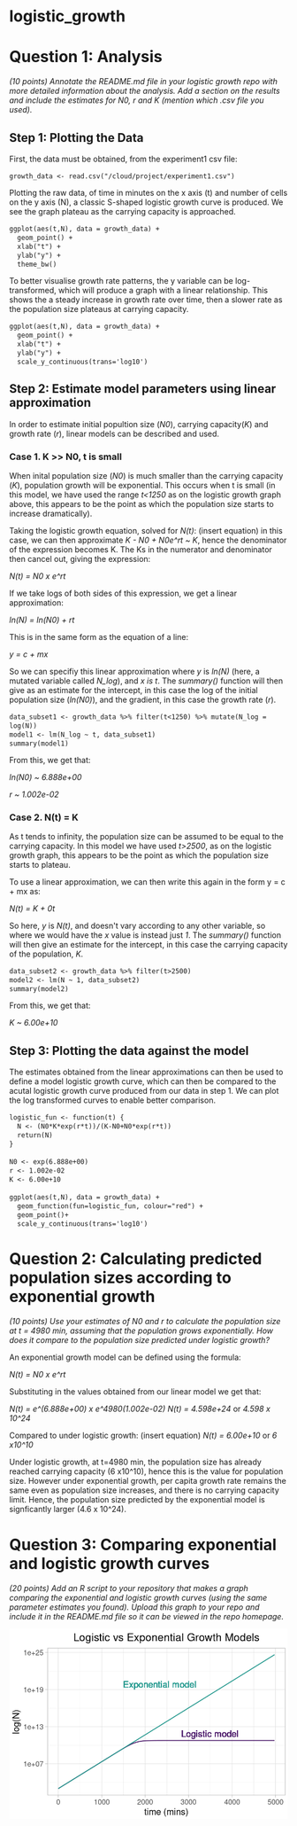 # logistic_growth
# Question 1: Analysis
*(10 points) Annotate the README.md file in your logistic growth repo with more detailed information about the analysis. Add a section on the results and include the estimates for N0, r and K (mention which .csv file you used).*
## Step 1: Plotting the Data
First, the data must be obtained, from the experiment1 csv file:
```
growth_data <- read.csv("/cloud/project/experiment1.csv")
```

Plotting the raw data, of time in minutes on the x axis (t) and number of cells on the y axis (N), a classic S-shaped logistic growth curve is produced. We see the graph plateau as the carrying capacity is approached.
```
ggplot(aes(t,N), data = growth_data) +
  geom_point() +
  xlab("t") +
  ylab("y") +
  theme_bw()
```
To better visualise growth rate patterns, the y variable can be log-transformed, which will produce a graph with a linear relationship. This shows the a steady increase in growth rate over time, then a slower rate as the population size plateaus at carrying capacity.
```
ggplot(aes(t,N), data = growth_data) +
  geom_point() +
  xlab("t") +
  ylab("y") +
  scale_y_continuous(trans='log10')
```

## Step 2: Estimate model parameters using linear approximation
In order to estimate initial popultion size (*N0*), carrying capacity(*K*) and growth rate (*r*), linear models can be described and used. 
### Case 1. K >> N0, t is small
When inital population size (*N0*) is much smaller than the carrying capacity (*K*), population growth will be exponential. This occurs when t is small (in this model, we have used the range *t<1250* as on the logistic growth graph above, this appears to be the point as which the population size starts to increase dramatically).

Taking the logistic growth equation, solved for *N(t)*:
(insert equation)
in this case, we can then approximate *K - N0 + N0e^rt ~ K*, hence the denominator of the expression becomes K. The Ks in the numerator and denominator then cancel out, giving the expression:

*N(t) = N0 x e^rt*

If we take logs of both sides of this expression, we get a linear approximation:

*ln(N) = ln(N0) + rt*

This is in the same form as the equation of a line: 

*y = c + mx*

So we can specifiy this linear approximation where *y* is *ln(N)* (here, a mutated variable called *N_log*), and *x is t*. The *summary()* function will then give as an estimate for the intercept, in this case the log of the initial population size (*ln(N0)*), and the gradient, in this case the growth rate (*r*).

```
data_subset1 <- growth_data %>% filter(t<1250) %>% mutate(N_log = log(N))
model1 <- lm(N_log ~ t, data_subset1)
summary(model1)
```
From this, we get that:

*ln(N0) ~ 6.888e+00*

*r ~ 1.002e-02*
### Case 2. N(t) = K
As t tends to infinity, the population size can be assumed to be equal to the carrying capacity. In this model we have used *t>2500*, as on the logistic growth graph, this appears to be the point as which the population size starts to plateau. 

To use a linear approximation, we can then write this again in the form y = c + mx as:

*N(t) = K + 0t*

So here, *y* is *N(t)*, and doesn't vary according to any other variable, so where we would have the *x* value is instead just *1*. The *summary()* function will then give an estimate for the intercept, in this case the carrying capacity of the population, *K*.
```
data_subset2 <- growth_data %>% filter(t>2500)
model2 <- lm(N ~ 1, data_subset2)
summary(model2)
```
From this, we get that:

*K ~ 6.00e+10*
## Step 3: Plotting the data against the model
The estimates obtained from the linear approximations can then be used to define a model logistic growth curve, which can then be compared to the acutal logistic growth curve produced from our data in step 1. We can plot the log transformed curves to enable better comparison.
```
logistic_fun <- function(t) {
  N <- (N0*K*exp(r*t))/(K-N0+N0*exp(r*t))
  return(N)
}

N0 <- exp(6.888e+00)
r <- 1.002e-02 
K <- 6.00e+10 

ggplot(aes(t,N), data = growth_data) +
  geom_function(fun=logistic_fun, colour="red") +
  geom_point()+
  scale_y_continuous(trans='log10')
```
# Question 2: Calculating predicted population sizes according to exponential growth
*(10 points) Use your estimates of N0 and r to calculate the population size at t = 4980 min, assuming that the population grows exponentially. How does it compare to the population size predicted under logistic growth?*

An exponential growth model can be defined using the formula:

*N(t) = N0 x e^rt*

Substituting in the values obtained from our linear model we get that:

*N(t) = e^(6.888e+00) x e^4980(1.002e-02)*
*N(t) = 4.598e+24* or *4.598 x 10^24*

Compared to under logistic growth:
(insert equation)
*N(t) = 6.00e+10* or *6 x10^10*

Under logistic growth, at t=4980 min, the population size has already reached carrying capacity (6 x10^10), hence this is the value for population size. However under exponential growth, per capita growth rate remains the same even as population size increases, and there is no carrying capacity limit. Hence, the population size predicted by the exponential model is signficantly larger (4.6 x 10^24). 

# Question 3: Comparing exponential and logistic growth curves
*(20 points) Add an R script to your repository that makes a graph comparing the exponential and logistic growth curves (using the same parameter estimates you found). Upload this graph to your repo and include it in the README.md file so it can be viewed in the repo homepage.*

![Graph to show comparison of exponential and logistical growth curves](https://github.com/anon4395/logistic_growth/blob/main/exp_log_comparison_graph.png)

